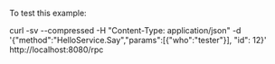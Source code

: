 To test this example:

curl -sv --compressed -H "Content-Type: application/json" -d '{"method":"HelloService.Say","params":[{"who":"tester"}], "id": 12}' http://localhost:8080/rpc
